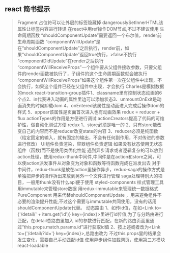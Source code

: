 ## react  简书提示
>Fragment 占位符可以让外层的标签隐藏掉
>dangerouslySetInnerHTML该属性让标签内容进行转译
>在react中用ref操作DOM节点,不过不建议使用
>生命周期函数 “shouldComponentUpdate”需要返回一个布尔值，render前
>生命周期函数 “componentWillUpdate”是在“shouldComponentUpdate”之后执行，render前，如果“shouldComponentUpdate”返回true执行，>false不执行
>“componentDidUpdate”在render之后执行
>“componentWillReceiveProps”一个组件要从父组件接收参数，只要父组件的render函数被执行了，子组件的这个生命周期函数就会被执行
>“componentWillReceiveProps”如果这个组件第一次在父组件中出现，不会执行，如果这个组件已经在父组件中出现，才会执行
>Charles是模拟数据的mock
>react-transition-group插件1、classname里有控制状态动画的6个点2、in代表进入动画的属性里边可以添加状态3、unmountOnExit是动画消失的时候卸载dom 4、onEntered该属性是动画进入完成后操作dom的样式 5、appear该属性是页面首次进入也有动画效果
>redux = reducer + flux
>actionTypes的作用是方便进行调试
>actionCreators提高了代码的可维护性，做自动化测试方便
>redux 1、store必须是唯一的 2、只有store能改变自己的内容而不是reducer改变state的内容 3、reducer必须是纯函数（给定固定的输入，就有固定的输出，不会有任何副作用，不对传进的参数进行修改）
>UI组件负责渲染，容器组件负责逻辑
>如果没有状态使用无状态组件（函数)而不是使用类优化性能
>遇到异步请求或者逻辑复杂的可以放到action处理，使用redux-thunk中间件,中间件是在action和store之间，可以使action派发事件从对象变为对象和函数等待函数完成在派发出去
>对于中间件，redux-thunk是放在action里操作异步，redux-saga的操作方式是单独把异步的操作拆出来放到另外一个文件进行管理
>saga处理特别大的项目，一般用thunk没有什么api便于使用
>styled-components 样式管理工具
>用immutable来管理store数据
>用redux-immutable来管理统一数据格式
>PureComponent 用来代替shouldComponentUpdate ，用来避免组件不必要的渲染提升性能,不过这个需要与immutable共同使用，没有的话用shouldComponentUpdate代替。
>动态路由 1、如传id值，在如<Link to={'/detail/' + item.get('id')} key={index}>里进行id传值,为了与分路由进行匹配，在detail总路由里加入<Route path="/detail/:id" exact component={Detail}></Route> id的参数进行匹配，在新的路由页面里通过“this.props.match.params.id”进行获取id值 2、按上述或者改为<Link to={'/detail/?id='} key={index}>,总路由改为<Route path="/detail" exact component={Detail}></Route> 不过this.props里的结果会发生变化，需要自己手动匹配id值
>使用异步组件加载网页，使用第三方模块react-loadable